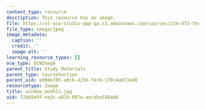 ```yaml
---
content_type: resource
description: This resource has an image.
file: https://ol-ocw-studio-app-qa.s3.amazonaws.com/courses/21m-873-theater-arts-topics-fall-2004-january-iap-2005/724d5e9fea3ca819087eaecdbaf88ab6_window_models.jpg
file_type: image/jpeg
image_metadata:
  caption: ''
  credit: ''
  image-alt: ''
learning_resource_types: []
ocw_type: OCWImage
parent_title: Study Materials
parent_type: CourseSection
parent_uid: ed08e705-a0cb-425b-fec6-178c4a073ad8
resourcetype: Image
title: window_models.jpg
uid: 724d5e9f-ea3c-a819-087e-aecdbaf88ab6
---
```

